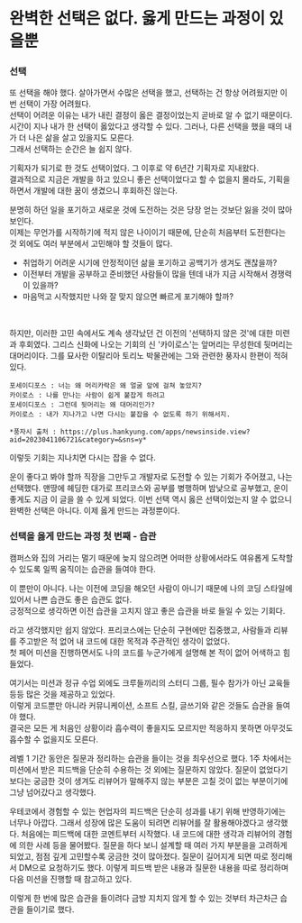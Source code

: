 # 완벽한 선택은 없다. 옳게 만드는 과정이 있을뿐						
						
### 선택	

또 선택을 해야 했다. 살아가면서 수많은 선택을 했고, 선택하는 건 항상 어려웠지만 이번 선택이 가장 어려웠다.						
선택이 어려운 이유는 내가 내린 결정이 옳은 결정이었는지 곧바로 알 수 없기 때문이다.						
시간이 지나 내가 한 선택이 옳았다고 생각할 수 있다. 그러나, 다른 선택을 했을 때의 내가 더 나은 삶을 살고 있을지도 모른다.				
그래서 선택하는 순간은 늘 쉽지 않다.
						
기획자가 되기로 한 것도 선택이었다. 그 이후로 약 6년간 기획자로 지내왔다.						
결과적으로 지금은 개발을 하고 있으니 좋은 선택이었다고 할 수 없을지 몰라도, 기획을 하면서 개발에 대한 꿈이 생겼으니 후회하진 않는다.						
						
분명히 하던 일을 포기하고 새로운 것에 도전하는 것은 당장 얻는 것보단 잃을 것이 많아 보인다.						
이제는 무언가를 시작하기에 적지 않은 나이이기 때문에, 단순히 처음부터 도전한다는 것 외에도 여러 부분에서 고민해야 할 것들이 많다.						
- 취업하기 어려운 시기에 안정적이던 삶을 포기하고 공백기가 생겨도 괜찮을까?						
- 이전부터 개발을 공부하고 준비했던 사람들이 많을 텐데 내가 지금 시작해서 경쟁력이 있을까?						
- 마음먹고 시작했지만 나와 잘 맞지 않으면 빠르게 포기해야 할까?						
<br>

하지만, 이러한 고민 속에서도 계속 생각났던 건 이전의 '선택하지 않은 것'에 대한 미련과 후회였다.
그리스 신화에 나오는 기회의 신 '카이로스'는 앞머리는 무성한데 뒷머리는 대머리이다. 그를 묘사한 이탈리아 토리노 박물관에는 그와 관련한 풍자시 한편이 적혀있다.

```
포세이디포스 : 너는 왜 머리카락은 왜 얼굴 앞에 걸쳐 놓았지?
카이로스 : 나를 만나는 사람이 쉽게 붙잡게 하려고
포세이디포스 : 그런데 뒷머리는 왜 대머리인가?
카이로스 : 내가 지나가고 나면 다시는 붙잡을 수 없도록 하기 위해서지.

*풍자시 출처 : https://plus.hankyung.com/apps/newsinside.view?aid=2023041106721&category=&sns=y*
```
이렇듯 기회는 지나치면 다시는 잡을 수 없다.
<br>


운이 좋다고 봐야 할까 직장을 그만두고 개발자로 도전할 수 있는 기회가 주어졌고, 나는 선택했다.
맨땅에 헤딩한 대가로 프리코스와 공부를 병행하며 밤낮으로 공부했고, 운이 좋게도 지금 이 글을 쓸 수 있게 되었다.
이번 선택 역시 옳은 선택이었는지 알 수 없으니 완벽한 선택은 아니다. 이제 옳게 만드는 과정뿐이다.						
												
### 선택을 옳게 만드는 과정 첫 번째 - 습관			
												
캠퍼스와 집의 거리는 멀기 때문에 늦지 않으려면 어떠한 상황에서라도 여유롭게 도착할 수 있도록 일찍 움직이는 습관을 들여야 한다.						
						
이 뿐만이 아니다. 나는 이전에 코딩을 해오던 사람이 아니기 때문에 나의 코딩 스타일에 있어서 나쁜 습관도 좋은 습관도 없다.						
긍정적으로 생각하면 이전 습관을 고치지 않고 좋은 습관을 바로 들일 수 있는 기회다.						
						
라고 생각했지만 쉽지 않았다. 프리코스에는 단순히 구현에만 집중했고, 사람들과 리뷰를 주고받은 적 없어 내 코드에 대한 목적과 주관적인 생각이 없었다.						
첫 페어 미션을 진행하면서도 나의 코드를 누군가에게 설명해 본 적이 없어 어색하고 힘들었다.						
						
여기서는 미션과 정규 수업 외에도 크루들끼리의 스터디 그룹, 필수 참가가 아닌 교육들 등등 많은 것을 제공하고 있었다.						
이렇게 코드뿐만 아니라 커뮤니케이션, 소프트 스킬, 글쓰기와 같은 것들도 습관을 들여야 했다.						
결국은 모든 게 처음인 상황이라 흡수력이 좋을지도 모르지만 적응하지 못하면 아무것도 흡수할 수 없을지도 모른다.					

레벨 1 기간 동안은 질문과 정리하는 습관을 들이는 것을 최우선으로 했다. 1주 차에서는 미션에서 받은 피드백을 단순히 수용하는 것 외에는 질문하지 않았다.
질문이 없었다기보다는 궁금한 것이 생겨도 리뷰어가 말해주지 않는 부분은 고칠 것이 없는 부분이기에 그냥 넘어갔다고 생각했다.

우테코에서 경험할 수 있는 현업자의 피드백은 단순히 성과를 내기 위해 반영하기에는 너무나 아깝다. 그래서 성장에 많은 도움이 되려면 리뷰어를 잘 활용해야겠다고 생각했다.
처음에는 피드백에 대한 코멘트부터 시작했다. 내 코드에 대한 생각과 리뷰어의 경험에 의한 사례 등을 물어봤다.
질문을 하다 보니 설계할 때 여러 가지 부분을을 고려하게 되었고, 점점 깊게 고민할수록 궁금한 것이 많아졌다. 질문이 길어지게 되면 따로 정리해서 DM으로 요청하기도 했다.
이렇게 피드백 받은 내용과 질문한 내용을 따로 정리하며 다음 미션을 진행할 때 참고하고 있다.

이렇게 한 번에 많은 습관을 들이려다 금방 지치지 않게 할 수 있는 것부터 차근차근 습관을 들이기로 했다.

